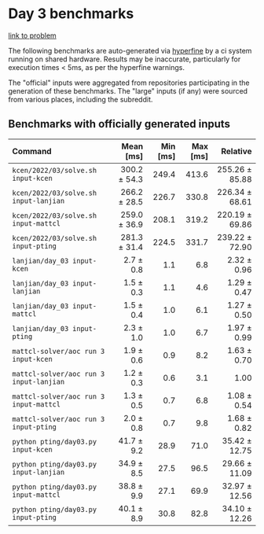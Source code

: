 # Day 3 benchmarks

[link to problem](http://adventofcode.com/2022/day/3)

The following benchmarks are auto-generated via [hyperfine](https://github.com/sharkdp/hyperfine) by a ci system running on shared hardware. Results may be inaccurate, particularly for execution times < 5ms, as per the hyperfine warnings.

The "official" inputs were aggregated from repositories participating in the generation of these benchmarks. The "large" inputs (if any) were sourced from various places, including the subreddit.

## Benchmarks with officially generated inputs
| Command | Mean [ms] | Min [ms] | Max [ms] | Relative |
|:---|---:|---:|---:|---:|
| `kcen/2022/03/solve.sh input-kcen` | 300.2 ± 54.3 | 249.4 | 413.6 | 255.26 ± 85.88 |
| `kcen/2022/03/solve.sh input-lanjian` | 266.2 ± 28.5 | 226.7 | 330.8 | 226.34 ± 68.61 |
| `kcen/2022/03/solve.sh input-mattcl` | 259.0 ± 36.9 | 208.1 | 319.2 | 220.19 ± 69.86 |
| `kcen/2022/03/solve.sh input-pting` | 281.3 ± 31.4 | 224.5 | 331.7 | 239.22 ± 72.90 |
| `lanjian/day_03 input-kcen` | 2.7 ± 0.8 | 1.1 | 6.8 | 2.32 ± 0.96 |
| `lanjian/day_03 input-lanjian` | 1.5 ± 0.3 | 1.1 | 4.6 | 1.29 ± 0.47 |
| `lanjian/day_03 input-mattcl` | 1.5 ± 0.4 | 1.0 | 6.1 | 1.27 ± 0.50 |
| `lanjian/day_03 input-pting` | 2.3 ± 1.0 | 1.0 | 6.7 | 1.97 ± 0.99 |
| `mattcl-solver/aoc run 3 input-kcen` | 1.9 ± 0.6 | 0.9 | 8.2 | 1.63 ± 0.70 |
| `mattcl-solver/aoc run 3 input-lanjian` | 1.2 ± 0.3 | 0.6 | 3.1 | 1.00 |
| `mattcl-solver/aoc run 3 input-mattcl` | 1.3 ± 0.5 | 0.7 | 6.8 | 1.08 ± 0.54 |
| `mattcl-solver/aoc run 3 input-pting` | 2.0 ± 0.8 | 0.7 | 9.8 | 1.68 ± 0.82 |
| `python pting/day03.py input-kcen` | 41.7 ± 9.2 | 28.9 | 71.0 | 35.42 ± 12.75 |
| `python pting/day03.py input-lanjian` | 34.9 ± 8.5 | 27.5 | 96.5 | 29.66 ± 11.09 |
| `python pting/day03.py input-mattcl` | 38.8 ± 9.9 | 27.1 | 69.9 | 32.97 ± 12.56 |
| `python pting/day03.py input-pting` | 40.1 ± 8.9 | 30.8 | 82.8 | 34.10 ± 12.26 |
